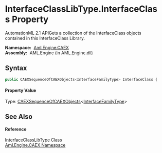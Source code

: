 InterfaceClassLibType.InterfaceClass Property
=============================================
AutomationML 2.1 APIGets a collection of the InterfaceClass objects contained in this InterfaceClass Library.

  **Namespace:**  [Aml.Engine.CAEX][1]  
  **Assembly:**  AML.Engine (in AML.Engine.dll)

Syntax
------

```csharp
public CAEXSequenceOfCAEXObjects<InterfaceFamilyType> InterfaceClass { get; }
```

#### Property Value
Type: [CAEXSequenceOfCAEXObjects][2]&lt;[InterfaceFamilyType][3]>

See Also
--------

#### Reference
[InterfaceClassLibType Class][4]  
[Aml.Engine.CAEX Namespace][1]  

[1]: ../README.md
[2]: ../CAEXSequenceOfCAEXObjects_1/README.md
[3]: ../InterfaceFamilyType/README.md
[4]: README.md
[5]: https://www.automationml.org
[6]: ../../icons/logoShade.png
